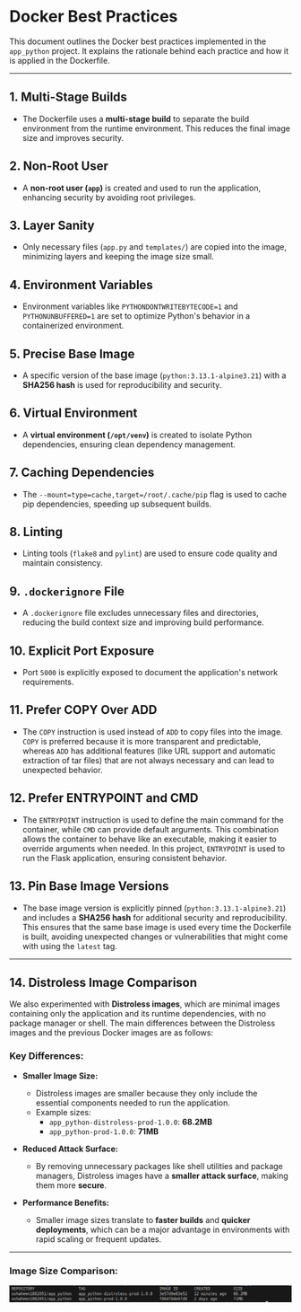 # Docker Best Practices

This document outlines the Docker best practices implemented in the `app_python` project. It explains the rationale behind each practice and how it is applied in the Dockerfile.

---

## 1. Multi-Stage Builds
- The Dockerfile uses a **multi-stage build** to separate the build environment from the runtime environment. This reduces the final image size and improves security.

## 2. Non-Root User
- A **non-root user (`app`)** is created and used to run the application, enhancing security by avoiding root privileges.

## 3. Layer Sanity
- Only necessary files (`app.py` and `templates/`) are copied into the image, minimizing layers and keeping the image size small.

## 4. Environment Variables
- Environment variables like `PYTHONDONTWRITEBYTECODE=1` and `PYTHONUNBUFFERED=1` are set to optimize Python's behavior in a containerized environment.

## 5. Precise Base Image
- A specific version of the base image (`python:3.13.1-alpine3.21`) with a **SHA256 hash** is used for reproducibility and security.

## 6. Virtual Environment
- A **virtual environment (`/opt/venv`)** is created to isolate Python dependencies, ensuring clean dependency management.

## 7. Caching Dependencies
- The `--mount=type=cache,target=/root/.cache/pip` flag is used to cache pip dependencies, speeding up subsequent builds.

## 8. Linting
- Linting tools (`flake8` and `pylint`) are used to ensure code quality and maintain consistency.

## 9. `.dockerignore` File
- A `.dockerignore` file excludes unnecessary files and directories, reducing the build context size and improving build performance.

## 10. Explicit Port Exposure
- Port `5000` is explicitly exposed to document the application's network requirements.

## 11. Prefer COPY Over ADD
- The `COPY` instruction is used instead of `ADD` to copy files into the image. `COPY` is preferred because it is more transparent and predictable, whereas `ADD` has additional features (like URL support and automatic extraction of tar files) that are not always necessary and can lead to unexpected behavior.

## 12. Prefer ENTRYPOINT and CMD
- The `ENTRYPOINT` instruction is used to define the main command for the container, while `CMD` can provide default arguments. This combination allows the container to behave like an executable, making it easier to override arguments when needed. In this project, `ENTRYPOINT` is used to run the Flask application, ensuring consistent behavior.

## 13. Pin Base Image Versions
- The base image version is explicitly pinned (`python:3.13.1-alpine3.21`) and includes a **SHA256 hash** for additional security and reproducibility. This ensures that the same base image is used every time the Dockerfile is built, avoiding unexpected changes or vulnerabilities that might come with using the `latest` tag.

---

## 14. Distroless Image Comparison

We also experimented with **Distroless images**, which are minimal images containing only the application and its runtime dependencies, with no package manager or shell. The main differences between the Distroless images and the previous Docker images are as follows:

### **Key Differences:**
- **Smaller Image Size:**  
  - Distroless images are smaller because they only include the essential components needed to run the application.  
  - Example sizes:
    - `app_python-distroless-prod-1.0.0`: **68.2MB**
    - `app_python-prod-1.0.0`: **71MB**
  
- **Reduced Attack Surface:**  
  - By removing unnecessary packages like shell utilities and package managers, Distroless images have a **smaller attack surface**, making them more **secure**.

- **Performance Benefits:**  
  - Smaller image sizes translate to **faster builds** and **quicker deployments**, which can be a major advantage in environments with rapid scaling or frequent updates.

---

### **Image Size Comparison:**

   ![Image Size Comparison](comparison.png)


